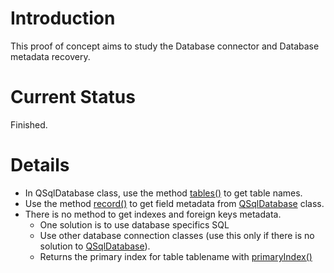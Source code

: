 # Introduction #

This proof of concept aims to study the Database connector and Database metadata recovery.

# Current Status #

Finished.

# Details #

  * In QSqlDatabase class, use the method <a href='http://doc.qt.nokia.com/latest/qsqldatabase.html#tables'>tables()</a> to get table names.
  * Use the method <a href='http://doc.qt.nokia.com/latest/qsqldatabase.html#record'>record()</a> to get field metadata from <a href='http://doc.qt.nokia.com/latest/qsqldatabase.html'>QSqlDatabase</a> class.
  * There is no method to get indexes and foreign keys metadata.
    * One solution is to use database specifics SQL
    * Use other database connection classes (use this only if there is no solution to <a href='http://doc.qt.nokia.com/latest/qsqldatabase.html'>QSqlDatabase</a>).
    * Returns the primary index for table tablename with <a href='http://doc.qt.nokia.com/latest/qsqldatabase.html##primaryIndex'>primaryIndex()</a>






